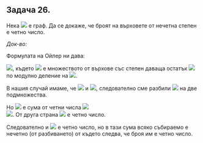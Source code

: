 ## Задача 26.

Нека <img src="https://latex.codecogs.com/svg.latex?\Large&space;G(V,E)"> е граф. Да се докаже, че броят на върховете от нечетна степен е четно число.

*Док-во:*

Формулата на Ойлер ни дава:

<img src="https://latex.codecogs.com/svg.latex?\Large&space;2|E|=\sum_{u\in{V}}deg(u)=\sum_{u\in{V_0^2}}deg(u)+\sum_{u\in{V_1^2}}deg(u)">, където <img src="https://latex.codecogs.com/svg.latex?\Large&space;\{V_k^m\},k\le{m-1}"> е множеството от върхове със степен даваща остатък <img src="https://latex.codecogs.com/svg.latex?\Large&space;k"> по модулно деление на <img src="https://latex.codecogs.com/svg.latex?\Large&space;m">.

В нашия случай имаме, че <img src="https://latex.codecogs.com/svg.latex?\Large&space;V_0^2\cup{V_1^2}=V"> и <img src="https://latex.codecogs.com/svg.latex?\Large&space;V_0^2\cap{V_1^2=\varnothing},{\;}V_0^2,V_1^2\subseteq{V}">, следователно сме разбили <img src="https://latex.codecogs.com/svg.latex?\Large&space;V"> на две подмножества.
  
  Но <img src="https://latex.codecogs.com/svg.latex?\Large&space;\sum_{u\in{V_0^2}}deg(u)"> е сума от четни числа <img src="https://latex.codecogs.com/svg.latex?\Large&space;\Rightarrow"><br><img src="https://latex.codecogs.com/svg.latex?\Large&space;{\sum_{u\in{V_0^2}}deg(u)}\equiv{0}(mod{\;}2)">. От друга страна <img src="https://latex.codecogs.com/svg.latex?\Large&space;2|E|"> е четно число.
  
Следователно и <img src="https://latex.codecogs.com/svg.latex?\Large&space;\sum_{u\in{V_1^2}}deg(u)"> е четно число, но в тази сума всяко събираемо е нечетно (от разбиването) от където следва, че броя им е четно число.
